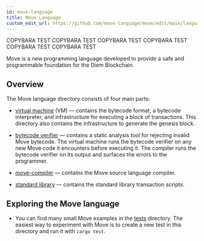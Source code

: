 ```yaml
---
id: move-language
title: Move Language
custom_edit_url: https://github.com/move-language/move/edit/main/language/README.md
---
```


COPYBARA TEST
COPYBARA TEST
COPYBARA TEST
COPYBARA TEST
COPYBARA TEST
COPYBARA TEST


Move is a new programming language developed to provide a safe and programmable foundation for the Diem Blockchain.

## Overview

The Move language directory consists of four main parts:

- [virtual machine](move-vm/) (VM) &mdash; contains the bytecode format, a bytecode interpreter, and infrastructure for executing a block of transactions. This directory also contains the infrastructure to generate the genesis block.

- [bytecode verifier](move-bytecode-verifier/) &mdash; contains a static analysis tool for rejecting invalid Move bytecode. The virtual machine runs the bytecode verifier on any new Move code it encounters before executing it. The compiler runs the bytecode verifier on its output and surfaces the errors to the programmer.

- [move-compiler](move-compiler/) &mdash; contains the Move source language compiler.

- [standard library](move-stdlib/) &mdash; contains the standard library transaction scripts.

## Exploring the Move language

- You can find many small Move examples in the [tests](move-compiler/tests/move_check/) directory. The easiest way to experiment with Move is to create a new test in this directory and run it with `cargo test`.

